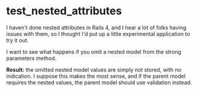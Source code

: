 # test_nested_attributes

I haven't done nested attributes in Rails 4, and I hear a lot of folks
having issues with them, so I thought I'd put up a little experimental
application to try it out.

I want to see what happens if you omit a nested model from the strong
parameters method.

**Result:** the omitted nested model values are simply not stored,
with no indication. I suppose this makes the most sense, and if the
parent model requires the nested values, the parent model should use
validation instead.
